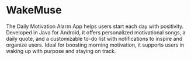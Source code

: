 # WakeMuse
The Daily Motivation Alarm App helps users start each day with positivity. Developed in Java for Android, it offers personalized motivational songs, a daily quote, and a customizable to-do list with notifications to inspire and organize users. Ideal for boosting morning motivation, it supports users in waking up with purpose and staying on track.
